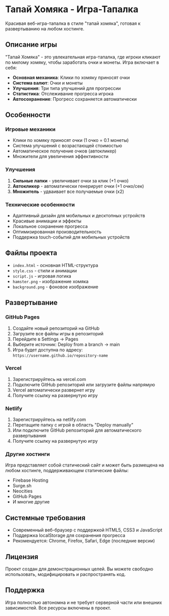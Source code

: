 # Тапай Хомяка - Игра-Тапалка

Красивая веб-игра-тапалка в стиле "тапай хомяка", готовая к развертыванию на любом хостинге.

## Описание игры

"Тапай Хомяка" - это увлекательная игра-тапалка, где игроки кликают по милому хомяку, чтобы заработать очки и монеты. Игра включает в себя:

- **Основная механика**: Клики по хомяку приносят очки
- **Система валют**: Очки и монеты
- **Улучшения**: Три типа улучшений для прогрессии
- **Статистика**: Отслеживание прогресса игрока
- **Автосохранение**: Прогресс сохраняется автоматически

## Особенности

### Игровые механики
- Клики по хомяку приносят очки (1 очко = 0.1 монеты)
- Система улучшений с возрастающей стоимостью
- Автоматическое получение очков (автокликер)
- Множители для увеличения эффективности

### Улучшения
1. **Сильные лапки** - увеличивает очки за клик (+1 очко)
2. **Автокликер** - автоматически генерирует очки (+1 очко/сек)
3. **Множитель** - удваивает все получаемые очки (x2)

### Технические особенности
- Адаптивный дизайн для мобильных и десктопных устройств
- Красивые анимации и эффекты
- Локальное сохранение прогресса
- Оптимизированная производительность
- Поддержка touch-событий для мобильных устройств

## Файлы проекта

- `index.html` - основная HTML-структура
- `style.css` - стили и анимации
- `script.js` - игровая логика
- `hamster.png` - изображение хомяка
- `background.png` - фоновое изображение

## Развертывание

### GitHub Pages
1. Создайте новый репозиторий на GitHub
2. Загрузите все файлы игры в репозиторий
3. Перейдите в Settings → Pages
4. Выберите источник: Deploy from a branch → main
5. Игра будет доступна по адресу: `https://username.github.io/repository-name`

### Vercel
1. Зарегистрируйтесь на vercel.com
2. Подключите GitHub репозиторий или загрузите файлы напрямую
3. Vercel автоматически развернет игру
4. Получите ссылку на развернутую игру

### Netlify
1. Зарегистрируйтесь на netlify.com
2. Перетащите папку с игрой в область "Deploy manually"
3. Или подключите GitHub репозиторий для автоматического развертывания
4. Получите ссылку на развернутую игру

### Другие хостинги
Игра представляет собой статический сайт и может быть размещена на любом хостинге, поддерживающем статические файлы:
- Firebase Hosting
- Surge.sh
- Neocities
- GitHub Pages
- И многие другие

## Системные требования

- Современный веб-браузер с поддержкой HTML5, CSS3 и JavaScript
- Поддержка localStorage для сохранения прогресса
- Рекомендуется: Chrome, Firefox, Safari, Edge (последние версии)

## Лицензия

Проект создан для демонстрационных целей. Вы можете свободно использовать, модифицировать и распространять код.

## Поддержка

Игра полностью автономна и не требует серверной части или внешних зависимостей. Все ресурсы включены в проект.

